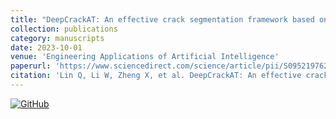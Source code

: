 ```yaml
---
title: "DeepCrackAT: An effective crack segmentation framework based on learning multi-scale crack features"
collection: publications
category: manuscripts
date: 2023-10-01
venue: 'Engineering Applications of Artificial Intelligence'
paperurl: 'https://www.sciencedirect.com/science/article/pii/S0952197623010606'
citation: 'Lin Q, Li W, Zheng X, et al. DeepCrackAT: An effective crack segmentation framework based on learning multi-scale crack features[J]. Engineering Applications of Artificial Intelligence, 2023, 126: 106876.'
---
```

[![GitHub](pdf.png)](https://www.sciencedirect.com/science/article/pii/S0952197623010606)
